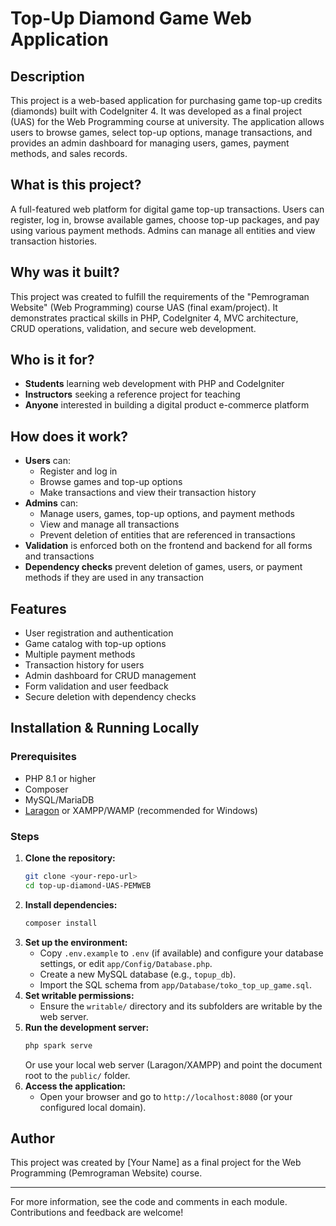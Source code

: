 
# Top-Up Diamond Game Web Application

## Description
This project is a web-based application for purchasing game top-up credits (diamonds) built with CodeIgniter 4. It was developed as a final project (UAS) for the Web Programming course at university. The application allows users to browse games, select top-up options, manage transactions, and provides an admin dashboard for managing users, games, payment methods, and sales records.

## What is this project?
A full-featured web platform for digital game top-up transactions. Users can register, log in, browse available games, choose top-up packages, and pay using various payment methods. Admins can manage all entities and view transaction histories.

## Why was it built?
This project was created to fulfill the requirements of the "Pemrograman Website" (Web Programming) course UAS (final exam/project). It demonstrates practical skills in PHP, CodeIgniter 4, MVC architecture, CRUD operations, validation, and secure web development.

## Who is it for?
- **Students** learning web development with PHP and CodeIgniter
- **Instructors** seeking a reference project for teaching
- **Anyone** interested in building a digital product e-commerce platform

## How does it work?
- **Users** can:
  - Register and log in
  - Browse games and top-up options
  - Make transactions and view their transaction history
- **Admins** can:
  - Manage users, games, top-up options, and payment methods
  - View and manage all transactions
  - Prevent deletion of entities that are referenced in transactions
- **Validation** is enforced both on the frontend and backend for all forms and transactions
- **Dependency checks** prevent deletion of games, users, or payment methods if they are used in any transaction

## Features
- User registration and authentication
- Game catalog with top-up options
- Multiple payment methods
- Transaction history for users
- Admin dashboard for CRUD management
- Form validation and user feedback
- Secure deletion with dependency checks

## Installation & Running Locally

### Prerequisites
- PHP 8.1 or higher
- Composer
- MySQL/MariaDB
- [Laragon](https://laragon.org/) or XAMPP/WAMP (recommended for Windows)

### Steps
1. **Clone the repository:**
   ```bash
   git clone <your-repo-url>
   cd top-up-diamond-UAS-PEMWEB
   ```
2. **Install dependencies:**
   ```bash
   composer install
   ```
3. **Set up the environment:**
   - Copy `.env.example` to `.env` (if available) and configure your database settings, or edit `app/Config/Database.php`.
   - Create a new MySQL database (e.g., `topup_db`).
   - Import the SQL schema from `app/Database/toko_top_up_game.sql`.
4. **Set writable permissions:**
   - Ensure the `writable/` directory and its subfolders are writable by the web server.
5. **Run the development server:**
   ```bash
   php spark serve
   ```
   Or use your local web server (Laragon/XAMPP) and point the document root to the `public/` folder.
6. **Access the application:**
   - Open your browser and go to `http://localhost:8080` (or your configured local domain).

## Author
This project was created by [Your Name] as a final project for the Web Programming (Pemrograman Website) course.

---

For more information, see the code and comments in each module. Contributions and feedback are welcome!
